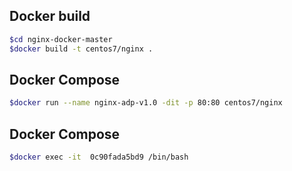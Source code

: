
## Docker build

```bash
$cd nginx-docker-master 
$docker build -t centos7/nginx .

```

## Docker Compose

```bash
$docker run --name nginx-adp-v1.0 -dit -p 80:80 centos7/nginx

```

## Docker Compose

```bash
$docker exec -it  0c90fada5bd9 /bin/bash

```


